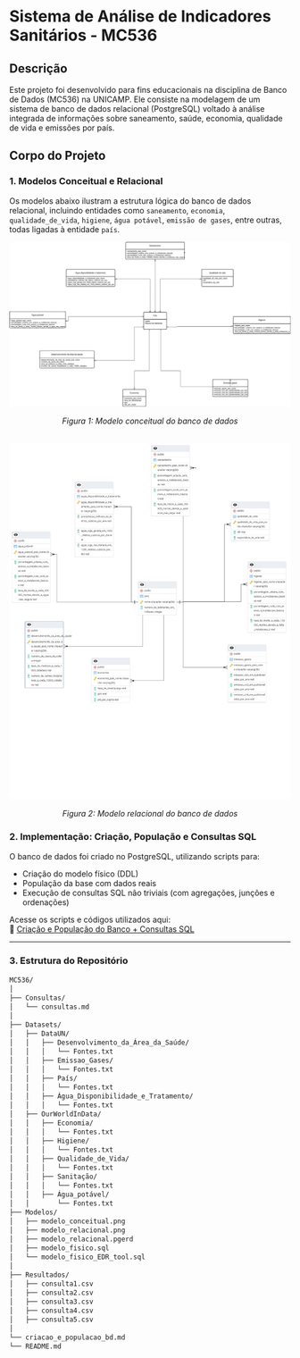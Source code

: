 # Sistema de Análise de Indicadores Sanitários - MC536

## Descrição

Este projeto foi desenvolvido para fins educacionais na disciplina de Banco de Dados (MC536) na UNICAMP. Ele consiste na modelagem de um sistema de banco de dados relacional (PostgreSQL) voltado à análise integrada de informações sobre saneamento, saúde, economia, qualidade de vida e emissões por país.

## Corpo do Projeto

### 1. Modelos Conceitual e Relacional

Os modelos abaixo ilustram a estrutura lógica do banco de dados relacional, incluindo entidades como `saneamento`, `economia`, `qualidade_de_vida`, `higiene`, `água potável`, `emissão de gases`, entre outras, todas ligadas à entidade `país`.

<div align="center">
  <img src="Modelos/modelo_conceitual.png" alt="Modelo Conceitual" width="600px">
  <p><em>Figura 1: Modelo conceitual do banco de dados</em></p>
</div>

<br>

<div align="center">
  <img src="Modelos/modelo_relacional.png" alt="Modelo Relacional" width="600px">
  <p><em>Figura 2: Modelo relacional do banco de dados</em></p>
</div>

### 2. Implementação: Criação, População e Consultas SQL

O banco de dados foi criado no PostgreSQL, utilizando scripts para:
- Criação do modelo físico (DDL)
- População da base com dados reais
- Execução de consultas SQL não triviais (com agregações, junções e ordenações)

Acesse os scripts e códigos utilizados aqui:  
📄 [Criação e População do Banco + Consultas SQL](criacao_e_populacao_bd.md)

---

### 3. Estrutura do Repositório
```pgsql
MC536/
│
├── Consultas/
│   └── consultas.md
│
├── Datasets/
│   ├── DataUN/
│   │   ├── Desenvolvimento_da_Área_da_Saúde/
│   │   │   └── Fontes.txt
│   │   ├── Emissao_Gases/
│   │   │   └── Fontes.txt
│   │   ├── País/
│   │   │   └── Fontes.txt
│   │   ├── Água_Disponibilidade_e_Tratamento/
│   │   │   └── Fontes.txt
│   ├── OurWorldInData/
│   │   ├── Economia/
│   │   │   └── Fontes.txt
│   │   ├── Higiene/
│   │   │   └── Fontes.txt
│   │   ├── Qualidade_de_Vida/
│   │   │   └── Fontes.txt
│   │   ├── Sanitação/
│   │   │   └── Fontes.txt
│   │   ├── Água_potável/
│   │       └── Fontes.txt
├── Modelos/
│   ├── modelo_conceitual.png
│   ├── modelo_relacional.png
│   ├── modelo_relacional.pgerd
│   ├── modelo_fisico.sql
│   └── modelo_fisico_EDR_tool.sql
│
├── Resultados/
│   ├── consulta1.csv
│   ├── consulta2.csv
│   ├── consulta3.csv
│   ├── consulta4.csv
│   ├── consulta5.csv
│
└── criacao_e_populacao_bd.md
└── README.md
```
